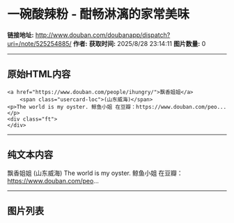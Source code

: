 # 一碗酸辣粉 - 酣畅淋漓的家常美味

**链接地址:** http://www.douban.com/doubanapp/dispatch?uri=/note/525254885/
**作者:** 
**获取时间:** 2025/8/28 23:14:11
**图片数量:** 0

---

## 原始HTML内容


    <a href="https://www.douban.com/people/ihungry/">飘香姐姐</a>
        <span class="usercard-loc">(山东威海)</span>
    <p>The world is my oyster. 鲸鱼小姐 在豆瓣：https://www.douban.com/peo...</p>
    <div class="ft">
    </div>
  

---

## 纯文本内容

飘香姐姐
        (山东威海)
    The world is my oyster. 鲸鱼小姐 在豆瓣：https://www.douban.com/peo...

---

## 图片列表


